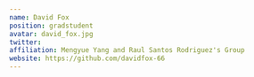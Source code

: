 ```yaml
---
name: David Fox
position: gradstudent
avatar: david_fox.jpg
twitter: 
affiliation: Mengyue Yang and Raul Santos Rodriguez's Group
website: https://github.com/davidfox-66
---
```

